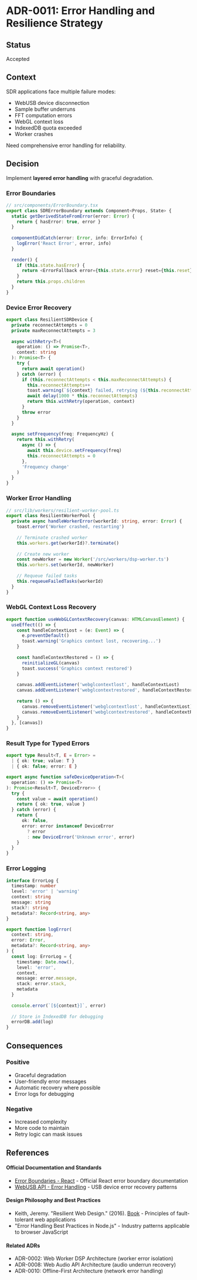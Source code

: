 # ADR-0011: Error Handling and Resilience Strategy

## Status

Accepted

## Context

SDR applications face multiple failure modes:
- WebUSB device disconnection
- Sample buffer underruns
- FFT computation errors
- WebGL context loss
- IndexedDB quota exceeded
- Worker crashes

Need comprehensive error handling for reliability.

## Decision

Implement **layered error handling** with graceful degradation.

### Error Boundaries

```typescript
// src/components/ErrorBoundary.tsx
export class SDRErrorBoundary extends Component<Props, State> {
  static getDerivedStateFromError(error: Error) {
    return { hasError: true, error }
  }
  
  componentDidCatch(error: Error, info: ErrorInfo) {
    logError('React Error', error, info)
  }
  
  render() {
    if (this.state.hasError) {
      return <ErrorFallback error={this.state.error} reset={this.reset} />
    }
    return this.props.children
  }
}
```

### Device Error Recovery

```typescript
export class ResilientSDRDevice {
  private reconnectAttempts = 0
  private maxReconnectAttempts = 3
  
  async withRetry<T>(
    operation: () => Promise<T>,
    context: string
  ): Promise<T> {
    try {
      return await operation()
    } catch (error) {
      if (this.reconnectAttempts < this.maxReconnectAttempts) {
        this.reconnectAttempts++
        toast.warning(`${context} failed, retrying (${this.reconnectAttempts}/${this.maxReconnectAttempts})`)
        await delay(1000 * this.reconnectAttempts)
        return this.withRetry(operation, context)
      }
      throw error
    }
  }
  
  async setFrequency(freq: FrequencyHz) {
    return this.withRetry(
      async () => {
        await this.device.setFrequency(freq)
        this.reconnectAttempts = 0
      },
      'Frequency change'
    )
  }
}
```

### Worker Error Handling

```typescript
// src/lib/workers/resilient-worker-pool.ts
export class ResilientWorkerPool {
  private async handleWorkerError(workerId: string, error: Error) {
    toast.error('Worker crashed, restarting')
    
    // Terminate crashed worker
    this.workers.get(workerId)?.terminate()
    
    // Create new worker
    const newWorker = new Worker('/src/workers/dsp-worker.ts')
    this.workers.set(workerId, newWorker)
    
    // Requeue failed tasks
    this.requeueFailedTasks(workerId)
  }
}
```

### WebGL Context Loss Recovery

```typescript
export function useWebGLContextRecovery(canvas: HTMLCanvasElement) {
  useEffect(() => {
    const handleContextLost = (e: Event) => {
      e.preventDefault()
      toast.warning('Graphics context lost, recovering...')
    }
    
    const handleContextRestored = () => {
      reinitializeGL(canvas)
      toast.success('Graphics context restored')
    }
    
    canvas.addEventListener('webglcontextlost', handleContextLost)
    canvas.addEventListener('webglcontextrestored', handleContextRestored)
    
    return () => {
      canvas.removeEventListener('webglcontextlost', handleContextLost)
      canvas.removeEventListener('webglcontextrestored', handleContextRestored)
    }
  }, [canvas])
}
```

### Result Type for Typed Errors

```typescript
export type Result<T, E = Error> =
  | { ok: true; value: T }
  | { ok: false; error: E }

export async function safeDeviceOperation<T>(
  operation: () => Promise<T>
): Promise<Result<T, DeviceError>> {
  try {
    const value = await operation()
    return { ok: true, value }
  } catch (error) {
    return {
      ok: false,
      error: error instanceof DeviceError
        ? error
        : new DeviceError('Unknown error', error)
    }
  }
}
```

### Error Logging

```typescript
interface ErrorLog {
  timestamp: number
  level: 'error' | 'warning'
  context: string
  message: string
  stack?: string
  metadata?: Record<string, any>
}

export function logError(
  context: string,
  error: Error,
  metadata?: Record<string, any>
) {
  const log: ErrorLog = {
    timestamp: Date.now(),
    level: 'error',
    context,
    message: error.message,
    stack: error.stack,
    metadata
  }
  
  console.error(`[${context}]`, error)
  
  // Store in IndexedDB for debugging
  errorDB.add(log)
}
```

## Consequences

### Positive
- Graceful degradation
- User-friendly error messages
- Automatic recovery where possible
- Error logs for debugging

### Negative
- Increased complexity
- More code to maintain
- Retry logic can mask issues

## References

#### Official Documentation and Standards
* [Error Boundaries - React](https://react.dev/reference/react/Component#catching-rendering-errors-with-an-error-boundary) - Official React error boundary documentation
* [WebUSB API - Error Handling](https://developer.mozilla.org/en-US/docs/Web/API/USB) - USB device error recovery patterns

#### Design Philosophy and Best Practices
* Keith, Jeremy. "Resilient Web Design." (2016). [Book](https://resilientwebdesign.com/) - Principles of fault-tolerant web applications
* "Error Handling Best Practices in Node.js" - Industry patterns applicable to browser JavaScript

#### Related ADRs
* ADR-0002: Web Worker DSP Architecture (worker error isolation)
* ADR-0008: Web Audio API Architecture (audio underrun recovery)
* ADR-0010: Offline-First Architecture (network error handling)
